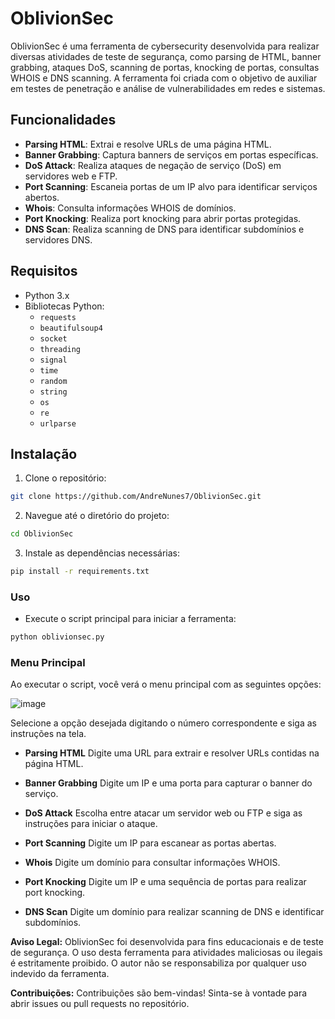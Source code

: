 # OblivionSec

OblivionSec é uma ferramenta de cybersecurity desenvolvida para realizar diversas atividades de teste de segurança, como parsing de HTML, banner grabbing, ataques DoS, scanning de portas, knocking de portas, consultas WHOIS e DNS scanning. A ferramenta foi criada com o objetivo de auxiliar em testes de penetração e análise de vulnerabilidades em redes e sistemas.

## Funcionalidades

- **Parsing HTML**: Extrai e resolve URLs de uma página HTML.
- **Banner Grabbing**: Captura banners de serviços em portas específicas.
- **DoS Attack**: Realiza ataques de negação de serviço (DoS) em servidores web e FTP.
- **Port Scanning**: Escaneia portas de um IP alvo para identificar serviços abertos.
- **Whois**: Consulta informações WHOIS de domínios.
- **Port Knocking**: Realiza port knocking para abrir portas protegidas.
- **DNS Scan**: Realiza scanning de DNS para identificar subdomínios e servidores DNS.

## Requisitos

- Python 3.x
- Bibliotecas Python:
  - `requests`
  - `beautifulsoup4`
  - `socket`
  - `threading`
  - `signal`
  - `time`
  - `random`
  - `string`
  - `os`
  - `re`
  - `urlparse`

## Instalação

1. Clone o repositório:

```bash
git clone https://github.com/AndreNunes7/OblivionSec.git
````

2. Navegue até o diretório do projeto:
``` bash
cd OblivionSec
```

3. Instale as dependências necessárias:
``` bash
pip install -r requirements.txt
```

### Uso
- Execute o script principal para iniciar a ferramenta:
``` bash
python oblivionsec.py
``` 

### Menu Principal

Ao executar o script, você verá o menu principal com as seguintes opções:

![image](https://github.com/user-attachments/assets/feae37b0-3e56-4e99-9559-2c77e3ea2a55)


Selecione a opção desejada digitando o número correspondente e siga as instruções na tela.

- **Parsing HTML**
  Digite uma URL para extrair e resolver URLs contidas na página HTML.

- **Banner Grabbing**
  Digite um IP e uma porta para capturar o banner do serviço.

- **DoS Attack**
  Escolha entre atacar um servidor web ou FTP e siga as instruções para iniciar o ataque.

- **Port Scanning**
  Digite um IP para escanear as portas abertas.

- **Whois**
  Digite um domínio para consultar informações WHOIS.

- **Port Knocking**
  Digite um IP e uma sequência de portas para realizar port knocking.

- **DNS Scan**
  Digite um domínio para realizar scanning de DNS e identificar subdomínios.











**Aviso Legal:** OblivionSec foi desenvolvida para fins educacionais e de teste de segurança. O uso desta ferramenta para atividades maliciosas ou ilegais é estritamente proibido. O autor não se responsabiliza por qualquer uso indevido da ferramenta.



**Contribuições:** Contribuições são bem-vindas! Sinta-se à vontade para abrir issues ou pull requests no repositório.

